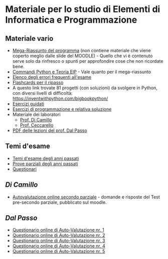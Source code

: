 # Materiale per lo studio di Elementi di Informatica e Programmazione


## Materiale vario
- [Mega-Riassunto del programma](/Dati/Studio/II%20Anno/EIP/Materiale%20vario/Mega_riassunto_EIP.md) (non contiene materiale che viene coperto meglio dalle slide del MOODLE) - Quello che vi è contenuto serve solo da rinfresco o spunti per approfondire cose che non ricordate bene.
- [Commandi Python e Teoria EIP](Tutta_la_teoria.md) - Vale quanto per il mega-riassunto
- [Elenco degli errori frequenti all'esame](/Dati/Studio/II%20Anno/EIP/Materiale%20vario/eip-errori-frequenti.pdf)
- [Flashcards per il ripasso](/Dati/Studio/II%20Anno/EIP/Materiale%20vario/eip-flashcards.pdf)
- A questo link trovate 81 progetti (con soluzioni) da svolgere in Python, con diversi livelli di difficoltà: 
https://inventwithpython.com/bigbookpython/
- [Esercizi guidati](/Dati/Studio/II%20Anno/EIP/Materiale%20vario/Esercizi%20guidati)
- [Esercizi di programmazione e relativa soluzione](/Dati/Studio/II%20Anno/EIP/Materiale%20vario/Esercizi%20di%20programmazione)
- Materiale dei laboratori
  - [Prof. Di Camillo](Dati/Studio/II%20Anno/EIP/Materiale%20vario/Laboratorio/Di%20Camillo)
  - [Prof. Ceccarello](Dati/Studio/II%20Anno/EIP/Materiale%20vario/Laboratorio/Ceccarello)
- [PDF delle lezioni del prof. Dal Passo](/Dati/Studio/II%20Anno/EIP/Libri%20e%20dispense/eip_dalpasso.pdf)

## Temi d'esame
- [Temi d'esame degli anni passati](/Dati/Studio/II%20Anno/EIP/Temi%20d'esame/Temi%20d'esame)
- [Prove parziali degli anni passati](/Dati/Studio/II%20Anno/EIP/Temi%20d'esame/Parziali)
- [Questionari](/Dati/Studio/II%20Anno/EIP/Temi%20d'esame/Questionari)
## _Di Camillo_
- [Autovalutazione online secondo parziale](parziale_EIP.md) - domande e risposte del Test pre-secondo parziale, pubblicato sul moodle. 

## _Dal Passo_
- [Questionario online di Auto-Valutazione nr. 1](/Dati/Studio/II_anno/EIP/Questionario_Auto-Valutazione1.png)
- [Questionario online di Auto-Valutazione nr. 2](/Dati/Studio/II_anno/EIP/Questionario_Auto-Valutazione2.png)
- [Questionario online di Auto-Valutazione nr. 3](/Dati/Studio/II_anno/EIP/Questionario_Auto-Valutazione3.png)
- [Questionario online di Auto-Valutazione nr. 4](/Dati/Studio/II_anno/EIP/Questionario_Auto-Valutazione4.png)
- [Questionario online di Auto-Valutazione nr. 5](/Dati/Studio/II_anno/EIP/Questionario_Auto-Valutazione5.png)
